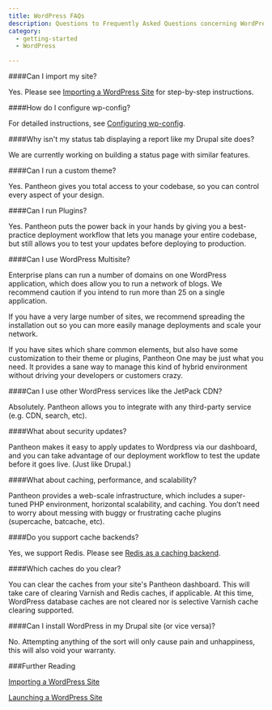 ```yaml
---
title: WordPress FAQs
description: Questions to Frequently Asked Questions concerning WordPress on the Pantheon platform.
category:
  - getting-started
  - WordPress

---
```


####Can I import my site?



Yes. Please see [Importing a WordPress Site](/docs/articles/wordpress/importing-a-wordpress-site#importing-a-wordpress-site) for step-by-step instructions.  


####How do I configure wp-config?  


For detailed instructions, see [Configuring wp-config](/docs/articles/wordpress/configuring-wp-config-php#configuring-wp-config-php-).  


####Why isn't my status tab displaying a report like my Drupal site does?  

We are currently working on building a status page with similar features.  


####Can I run a custom theme?  



Yes. Pantheon gives you total access to your codebase, so you can control every aspect of your design.  


####Can I run Plugins?  


Yes. Pantheon puts the power back in your hands by giving you a best-practice deployment workflow that lets you manage your entire codebase, but still allows you to test your updates before deploying to production.  


####Can I use WordPress Multisite?  


Enterprise plans can run a number of domains on one WordPress application, which does allow you to run a network of blogs. We recommend caution if you intend to run more than 25 on a single application.  

If you have a very large number of sites, we recommend spreading the installation out so you can more easily manage deployments and scale your network.  

If you have sites which share common elements, but also have some customization to their theme or plugins, Pantheon One may be just what you need. It provides a sane way to manage this kind of hybrid environment without driving your developers or customers crazy.  


####Can I use other WordPress services like the JetPack CDN?  


Absolutely. Pantheon allows you to integrate with any third-party service (e.g. CDN, search, etc).  


####What about security updates?

Pantheon makes it easy to apply updates to Wordpress via our dashboard, and you can take advantage of our deployment workflow to test the update before it goes live. (Just like Drupal.)

####What about caching, performance, and scalability?

Pantheon provides a web-scale infrastructure, which includes a super-tuned PHP environment, horizontal scalability, and caching. You don’t need to worry about messing with buggy or frustrating cache plugins (supercache, batcache, etc).  


####Do you support cache backends?  


Yes, we support Redis. Please see [Redis as a caching backend](/docs/articles/sites/redis-as-a-caching-backend#redis-as-a-caching-backend).  


####Which caches do you clear?  


You can clear the caches from your site's Pantheon dashboard. This will take care of clearing Varnish and Redis caches, if applicable. At this time, WordPress database caches are not cleared nor is selective Varnish cache clearing supported.  


####Can I install WordPress in my Drupal site (or vice versa)?  


No. Attempting anything of the sort will only cause pain and unhappiness, this will also void your warranty.  


###Further Reading  

[Importing a WordPress Site](/docs/articles/wordpress/importing-a-wordpress-site/)  


[Launching a WordPress Site](docs/articles/wordpress/starting-wordpress-site/)
